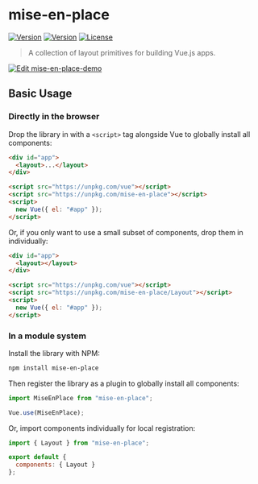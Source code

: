# mise-en-place

<p align="center">
<!-- <a href="https://vuejs.org" target="_blank" rel="noopener noreferrer"><img width="100" src="https://vuejs.org/images/logo.png" alt="Vue logo"></a> -->
</p>

<p>
  <!-- <a href="https://circleci.com/gh/vuejs/vue/tree/dev"><img src="https://img.shields.io/circleci/project/github/vuejs/vue/dev.svg" alt="Build Status"></a> -->
  <a href="https://www.npmjs.com/package/vue"><img src="https://img.shields.io/npm/v/mise-en-place" alt="Version"></a>
  <a href="https://www.npmjs.com/package/vue"><img src="https://img.shields.io/bundlephobia/minzip/mise-en-place" alt="Version"></a>
  <a href="https://www.npmjs.com/package/vue"><img src="https://img.shields.io/npm/l/mise-en-place" alt="License"></a>
</p>

> A collection of layout primitives for building Vue.js apps.

[![Edit mise-en-place-demo](https://codesandbox.io/static/img/play-codesandbox.svg)](https://codesandbox.io/s/mise-en-place-demo-72l3z?fontsize=14&hidenavigation=1&theme=dark&view=preview)

## Basic Usage

### Directly in the browser

Drop the library in with a `<script>` tag alongside Vue to globally install all components:

```html
<div id="app">
  <layout>...</layout>
</div>

<script src="https://unpkg.com/vue"></script>
<script src="https://unpkg.com/mise-en-place"></script>
<script>
  new Vue({ el: "#app" });
</script>
```

Or, if you only want to use a small subset of components, drop them in individually:

```html
<div id="app">
  <layout></layout>
</div>

<script src="https://unpkg.com/vue"></script>
<script src="https://unpkg.com/mise-en-place/Layout"></script>
<script>
  new Vue({ el: "#app" });
</script>
```

### In a module system

Install the library with NPM:

```bash
npm install mise-en-place
```

Then register the library as a plugin to globally install all components:

```js
import MiseEnPlace from "mise-en-place";

Vue.use(MiseEnPlace);
```

Or, import components individually for local registration:

```js
import { Layout } from "mise-en-place";

export default {
  components: { Layout }
};
```
